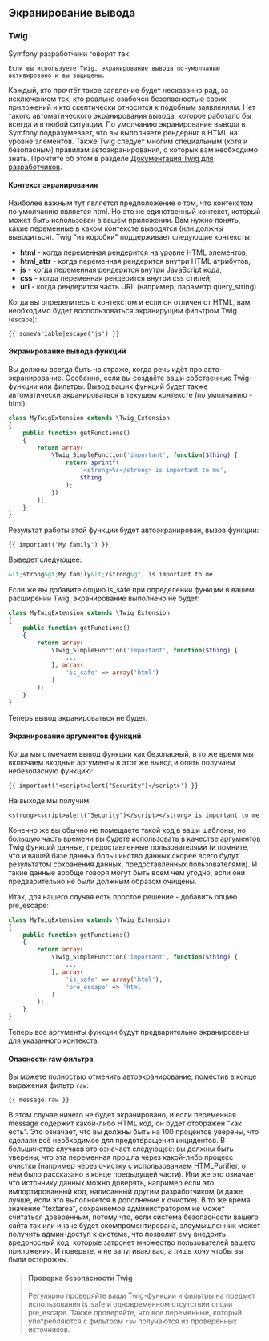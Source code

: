 ## Экранирование вывода

### Twig

Symfony разработчики говорят так:

    Если вы используете Twig, экранирование вывода по-умолчанию активировано и вы защищены.

Каждый, кто прочтёт такое заявление будет несказанно рад, за исключением тех, кто реально озабочен безопасностью своих приложений и кто скептически относится к подобным заявлениям. Нет такого автоматического экранирования вывода, которое работало бы всегда и в любой ситуации. По умолчанию экранирование вывода в Symfony подразумевает, что вы выполняете рендерниг в HTML на уровне элементов. Также Twig следует многим специальным (хотя и безопасным) правилам автоэкранирования, о которых вам необходимо знать. Прочтите об этом в разделе [Документация Twig для разработчиков](http://twig.sensiolabs.org/doc/api.html#escaper-extension).

#### Контекст экранирования

Наиболее важным тут является предположение о том, что контекстом по умолчанию является html. Но это не единственный контекст, который может быть использован в вашем приложении. Вам нужно понять, какие переменные в каком контексте выводятся (или должны выводиться). Twig "из коробки" поддерживает следующие контексты:

- **html** - когда переменная рендерится на уровне HTML элементов,
- **html_attr** - когда переменная рендерится внутри HTML атрибутов,
- **js** - когда переменная рендерится внутри JavaScript кода,
- **css** - когда переменная рендерится внутри css стилей,
- **url** - когда рендерится часть URL (например, параметр query_string)

Когда вы определитесь с контекстом и если он отличен от HTML, вам необходимо будет воспользоваться экранирущим фильтром Twig (`escape`):

```twig
{{ someVariable|escape('js') }}
```

#### Экранирование вывода функций

Вы должны всегда быть на страже, когда речь идёт про авто-экранирование. Особенно, если вы создаёте ваши собственные Twig-функции или фильтры. Вывод ваших функций будет также автоматически экранироваться в текущем контексте (по умолчанию - html):

```php
class MyTwigExtension extends \Twig_Extension
{
    public function getFunctions()
    {
        return array(
            \Twig_SimpleFunction('important', function($thing) {
                return sprintf(
                    '<strong>%s</strong> is important to me',
                    $thing
                );
            })
        );
    }
}
```

Результат работы этой функции будет автоэкранирован, вызов функции:

```twig
{{ important('My family') }}
```

Выведет следующее:

```html
&lt;strong&gt;My family&lt;/strong&gt; is important to me
```

Если же вы добавите опцию is_safe при определении функции в вашем расширении Twig, экранирование выполнено не будет:

```php
class MyTwigExtension extends \Twig_Extension
{
    public function getFunctions()
    {
        return array(
            \Twig_SimpleFunction('important', function($thing) {
                ...
            }, array(
                'is_safe' => array('html')
            )
        );
    }
}
```

Теперь вывод экранироваться не будет.

#### Экранирование аргументов функций

Когда мы отмечаем вывод функции как безопасный, в то же время мы включаем входные аргументы в этот же вывод и опять получаем небезопасную функцию:

```twig
{{ important('<script>alert("Security")</script>') }}
```

На выходе мы получим:

```twig
<strong><script>alert("Security")</script></strong> is important to me
```

Конечно же вы обычно не помещаете такой код в ваши шаблоны, но большую часть времени вы будете использовать в качестве аргументов Twig функций данные, предоставленные пользователями (и помните, что и вашей базе данных большинство данных скорее всего будут результатом сохранения данных, предоставленных пользователями). И такие данные вообще говоря могут быть всем чем угодно, если они предварительно не были должным образом очищены.

Итак, для нашего случая есть простое решение - добавить опцию pre_escape:

```php
class MyTwigExtension extends \Twig_Extension
{
    public function getFunctions()
    {
        return array(
            \Twig_SimpleFunction('important', function($thing) {
                ...
            }, array(
                'is_safe' => array('html'),
                'pre_escape' => 'html'
            )
        );
    }
}
```

Теперь все аргументы функции будут предварительно экранированы для указанного контекста.

#### Опасности raw фильтра

Вы можете полностью отменить автоэкранирование, поместив в конце выражения фильтр `raw`:

```twig
{{ message|raw }}
```

В этом случае ничего не будет экранировано, и если переменная message содержит какой-либо HTML код, он будет отображён "как есть". Это означает, что вы должны быть на 100 процентов уверены, что сделали всё необходимое для предотвращения инцидентов. В большинстве случаев это означает следующее: вы должны быть уверены, что эта переменная прошла через какой-либо процесс очистки (например через очистку с использованием HTMLPurifier, о нём было рассказано в конце предыдущей части). Или же это означает что источнику данных можно доверять, например если это импортированный код, написанный другим разработчиком (и даже лучше, если это выполняется в дополнение к очистке). В то же время значение "textarea", сохраняемое администратором не может считаться доверенным, потому что, если система безопасности вашего сайта так или иначе будет скомпроментирована, злоумышленник может получить админ-доступ к системе, что позволит ему внедрить вредоносный код, которые затронет множество пользователей вашего приложения. И поверьте, я не запугиваю вас, а лишь хочу чтобы вы были осторожны.

> #### Проверка безопасности Twig
>
> Регулярно проверяйте ваши Twig-функции и фильтры на предмет использования is_safe и одновременном отсутствии опции pre_escape. Также проверяйте, что все переменные, который употребляются с фильтром `raw` получаются из проверенных источников.